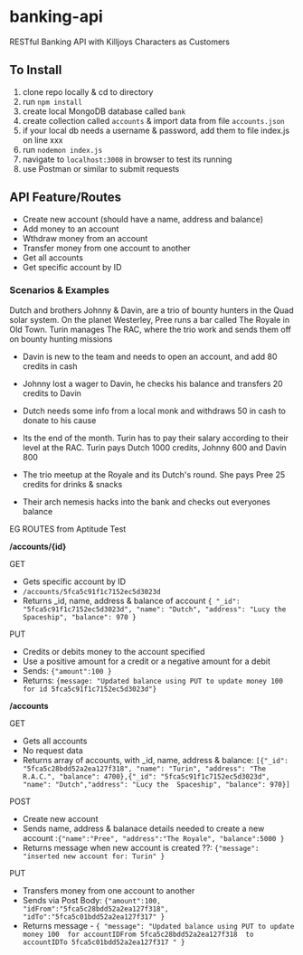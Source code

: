 # banking-api
RESTful Banking API with Killjoys Characters as Customers

## To Install
1. clone repo locally & cd to directory
2. run `npm install`
3. create local MongoDB database called `bank`
4. create collection called `accounts` & import data from file `accounts.json`
5. if your local db needs a username & password, add them to file index.js on line xxx
6. run `nodemon index.js`
7. navigate to `localhost:3008` in browser to test its running
8. use Postman or similar to submit requests

## API Feature/Routes
- Create new account (should have a name, address and balance)
- Add money to an account
- Wthdraw money from an account 
- Transfer money from one account to another
- Get all accounts
- Get specific account by ID 

### Scenarios & Examples
Dutch and  brothers Johnny & Davin, are a trio of bounty hunters in the Quad solar system. On the planet Westerley, Pree runs a bar called The Royale in Old Town. Turin manages The RAC, where the trio work and sends them off on bounty hunting missions

- Davin is new to the team and needs to open an account, and add 80 credits in cash

- Johnny lost a wager to Davin, he checks his balance and transfers 20 credits to Davin

- Dutch needs some info from a local monk and withdraws 50 in cash to donate to his cause

- Its the end of the month. Turin has to pay their salary according to their level at the RAC.
Turin pays Dutch 1000 credits, Johnny 600 and Davin 800

- The trio meetup at the Royale and its Dutch's round. She pays Pree 25 credits for drinks & snacks

- Their arch nemesis hacks into the bank and checks out everyones balance 

EG ROUTES from Aptitude Test

**/accounts/{id}**

GET
- Gets specific account by ID
- `/accounts/5fca5c91f1c7152ec5d3023d`
- Returns _id, name, address & balance of account
 `{
        "_id": "5fca5c91f1c7152ec5d3023d",
        "name": "Dutch",
        "address": "Lucy the  Spaceship",
        "balance": 970
    }`
  

PUT
- Credits or debits money to the account specified
- Use a positive amount for a credit or a negative amount for a debit
- Sends: `{"amount":100 }`
- Returns: `{message: "Updated balance using PUT to update money 100  for id 5fca5c91f1c7152ec5d3023d"}`


**/accounts**

GET
- Gets all accounts 
- No request data
- Returns array of accounts, with _id, name, address & balance: `[{"_id": "5fca5c28bdd52a2ea127f318", "name": "Turin", "address": "The R.A.C.", "balance": 4700},{"_id": "5fca5c91f1c7152ec5d3023d", "name": "Dutch","address": "Lucy the  Spaceship", "balance": 970}]` 

POST
- Create new account
- Sends name, address & balanace details needed to create a new account :`{"name":"Pree", "address":"The Royale", "balance":5000 }`
- Returns message when new account is created ??: `{"message": "inserted new account for: Turin" }`

PUT
- Transfers money from one account to another
- Sends via Post Body:  `{"amount":100, "idFrom":"5fca5c28bdd52a2ea127f318", "idTo":"5fca5c01bdd52a2ea127f317" }`
- Returns message - `{
    "message": "Updated balance using PUT to update money 100  for accountIDFrom 5fca5c28bdd52a2ea127f318  to accountIDTo 5fca5c01bdd52a2ea127f317 "
}`




